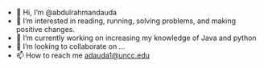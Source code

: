 - 👋 Hi, I’m @abdulrahmandauda
- 👀 I’m interested in reading, running, solving problems, and making positive changes.
- 🌱 I’m currently working on increasing my knowledge of Java and python
- 💞️ I’m looking to collaborate on ...
- 📫 How to reach me adauda1@uncc.edu

<!---
abdulrahmandauda/abdulrahmandauda is a ✨ special ✨ repository because its `README.md` (this file) appears on your GitHub profile.
You can click the Preview link to take a look at your changes.
--->
